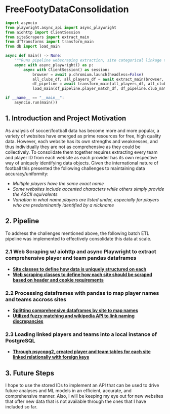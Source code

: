 # FreeFootyDataConsolidation

```python
import asyncio
from playwright.async_api import async_playwright
from aiohttp import ClientSession
from siteScrapers import extract_main
from dfTransforms import transform_main
from db import load_main

async def main() -> None:
    """Runs pipeline webscraping extraction, site categorical linkage transforms, and loads into an instance of PostgreSQL"""
    async with async_playwright() as p:
        async with ClientSession() as session:
            browser = await p.chromium.launch(headless=False)
            all_clubs_df, all_players_df = await extract_main(browser, session)
            df_pipeline = await transform_main(all_players_df, all_clubs_df, session)
            load_main(df_pipeline.player_match_df, df_pipeline.club_match_df)

if __name__ == "__main__":
    asyncio.run(main())
```

## 1. Introduction and Project Motivation
As analysis of soccer/football data has become more and more popular, a variety of websites have emerged as prime resources for free, high quality data. However,
each website has its own strengths and weaknesses, and thus individually they are not as comprehensive as they could be collectively. To consolidate them together
requires extracting every team and player ID from each website as each provider has its own respective way of uniquely identifying data objects. Given the
international nature of football this presented the following challenges to maintaining data accuracy/uniformity:
- *Multiple players have the same exact name*
- *Some websites include accented characters while others simply provide the ASCII equivalents*
- *Variation in what name players are listed under, especially for players who are predominantly identified by a nickname*

## 2. Pipeline
To address the challenges mentioned above, the following batch ETL pipeline was implemented to effectively consolidate this data at scale.
### 2.1 Web Scraping w/ aiohttp and async Playwright to extract comprehensive player and team pandas dataframes
- [**Site classes to define how data is uniquely structured on each**](https://github.com/emarrow40/FreeFootyDataConsolidation/blob/main/sites.py)
- [**Web scraping classes to define how each site should be scraped based on header and cookie requirements**](https://github.com/emarrow40/FreeFootyDataConsolidation/blob/main/siteScrapers.py)
### 2.2 Processing dataframes with pandas to map player names and teams accross sites
- [**Splitting comprehensive dataframes by site to map names**](https://github.com/emarrow40/FreeFootyDataConsolidation/blob/main/dfTransforms.py)
- [**Utilized fuzzy matching and wikipedia API to link naming discrepancies**](https://github.com/emarrow40/FreeFootyDataConsolidation/blob/main/nameMatches.py)
### 2.3 Loading linked players and teams into a local instance of PostgreSQL
- [**Through psycopg2, created player and team tables for each site linked relationally with foreign keys**](https://github.com/emarrow40/FreeFootyDataConsolidation/blob/main/db.py)

## 3. Future Steps
I hope to use the stored IDs to implement an API that can be used to drive future analyses and ML models in an efficient, accurate, and comprehensive manner. Also,
I will be keeping my eye out for new websites that offer new data that is not available through the ones that I have included so far.
